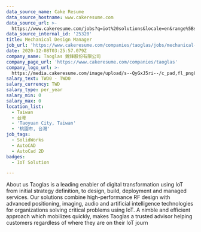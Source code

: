 ```yaml
---
data_source_name: Cake Resume
data_source_hostname: www.cakeresume.com
data_source_url: >-
  https://www.cakeresume.com/jobs?q=iot%20solutions&locale=en&range%5Bsalary_range%5D%5Bmin%5D=1000000
data_source_internal_id: '25320'
title: Mechanical Design Manager
job_url: 'https://www.cakeresume.com/companies/taoglas/jobs/mechanical-design-manager'
date: 2020-12-08T03:25:57.079Z
company_name: Taoglas 銳鋒股份有限公司
company_page_url: 'https://www.cakeresume.com/companies/taoglas'
company_logo_url: >-
  https://media.cakeresume.com/image/upload/s--QyGxJ5ri--/c_pad,fl_png8,h_200,w_200/v1545009170/jkbykyxzi9oso3imgrri.png
salary_text: TWD0 - TWD0
salary_currency: TWD
salary_type: per_year
salary_min: 0
salary_max: 0
location_list:
  - Taiwan
  - 台灣
  - 'Taoyuan City, Taiwan'
  - '桃園市, 台灣'
job_tags:
  - SolidWorks
  - AutoCAD
  - AutoCad 2D
badges:
  - IoT Solution

---
```


About us Taoglas is a leading enabler of digital transformation using IoT from initial strategy definition, to design, build, deployment and managed services. Our solutions combine high-performance RF design with advanced positioning, imaging, audio and artificial intelligence technologies for organizations solving critical problems using IoT. A nimble and efficient approach which mobilizes quickly, makes Taoglas a trusted advisor helping customers regardless of where they are on their IoT journ